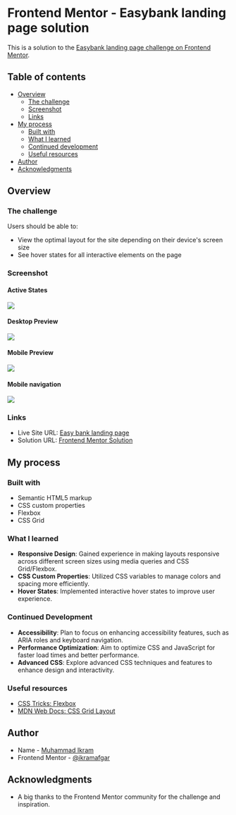 # Frontend Mentor - Easybank landing page solution

This is a solution to the [Easybank landing page challenge on Frontend Mentor](https://www.frontendmentor.io/challenges/easybank-landing-page-WaUhkoDN).

## Table of contents

- [Overview](#overview)
  - [The challenge](#the-challenge)
  - [Screenshot](#screenshot)
  - [Links](#links)
- [My process](#my-process)
  - [Built with](#built-with)
  - [What I learned](#what-i-learned)
  - [Continued development](#continued-development)
  - [Useful resources](#useful-resources)
- [Author](#author)
- [Acknowledgments](#acknowledgments)

## Overview

### The challenge

Users should be able to:

- View the optimal layout for the site depending on their device's screen size
- See hover states for all interactive elements on the page

### Screenshot

#### Active States

![](./screenshorts/active-states.jpg)

#### Desktop Preview

![](./screenshorts/desktop.jpg)

#### Mobile Preview

![](./screenshorts/mobile.jpg)

#### Mobile navigation

![](./screenshorts/mobile-navigation.jpg)

### Links

- Live Site URL: [Easy bank landing page](https://easy-bank-afgar.vercel.app/)
- Solution URL: [Frontend Mentor Solution](https://www.frontendmentor.io/solutions/easy-bank-landing-page-na7YFqzR53)

## My process

### Built with

- Semantic HTML5 markup
- CSS custom properties
- Flexbox
- CSS Grid

### What I learned

- **Responsive Design**: Gained experience in making layouts responsive across different screen sizes using media queries and CSS Grid/Flexbox.
- **CSS Custom Properties**: Utilized CSS variables to manage colors and spacing more efficiently.
- **Hover States**: Implemented interactive hover states to improve user experience.

### Continued Development

- **Accessibility**: Plan to focus on enhancing accessibility features, such as ARIA roles and keyboard navigation.
- **Performance Optimization**: Aim to optimize CSS and JavaScript for faster load times and better performance.
- **Advanced CSS**: Explore advanced CSS techniques and features to enhance design and interactivity.

### Useful resources

- [CSS Tricks: Flexbox](https://css-tricks.com/snippets/css/a-guide-to-flexbox/)
- [MDN Web Docs: CSS Grid Layout](https://developer.mozilla.org/en-US/docs/Web/CSS/CSS_Grid_Layout)

## Author

- Name - [Muhammad Ikram](.)
- Frontend Mentor - [@ikramafgar](https://www.frontendmentor.io/profile/ikramafgar)

## Acknowledgments

- A big thanks to the Frontend Mentor community for the challenge and inspiration.

